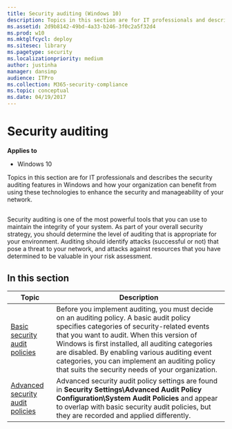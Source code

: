 ```yaml
---
title: Security auditing (Windows 10)
description: Topics in this section are for IT professionals and describes the security auditing features in Windows and how your organization can benefit from using these technologies to enhance the security and manageability of your network.
ms.assetid: 2d9b8142-49bd-4a33-b246-3f0c2a5f32d4
ms.prod: w10
ms.mktglfcycl: deploy
ms.sitesec: library
ms.pagetype: security
ms.localizationpriority: medium
author: justinha
manager: dansimp
audience: ITPro
ms.collection: M365-security-compliance
ms.topic: conceptual
ms.date: 04/19/2017
---
```


# Security auditing

**Applies to**
-   Windows 10

Topics in this section are for IT professionals and describes the security auditing features in Windows and how your organization can benefit from using these technologies to enhance the security and manageability of your network.

## <a href="" id="bkmk-over"></a>

Security auditing is one of the most powerful tools that you can use to maintain the integrity of your system. As part of your overall security strategy, you should determine the level of auditing that is appropriate for your environment. Auditing should identify attacks (successful or not) that pose a threat to your network, and attacks against resources that you have determined to be valuable in your risk assessment.

## In this section
| Topic | Description |
| - | - |
|[Basic security audit policies](basic-security-audit-policies.md) |Before you implement auditing, you must decide on an auditing policy. A basic audit policy specifies categories of security-related events that you want to audit. When this version of Windows is first installed, all auditing categories are disabled. By enabling various auditing event categories, you can implement an auditing policy that suits the security needs of your organization. |
|[Advanced security audit policies](advanced-security-auditing.md) |Advanced security audit policy settings are found in **Security Settings\Advanced Audit Policy Configuration\System Audit Policies** and appear to overlap with basic security audit policies, but they are recorded and applied differently. |
 
 
 

